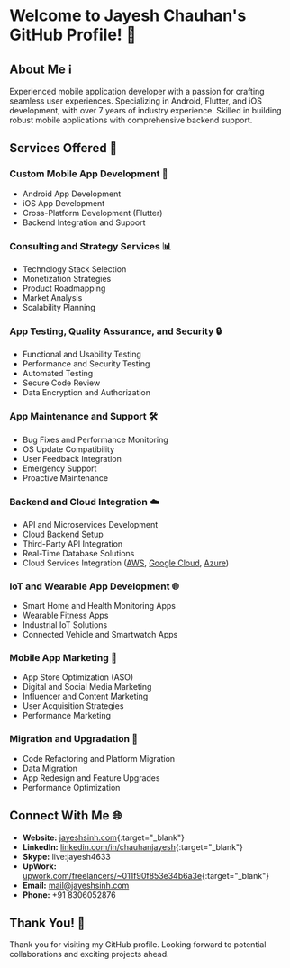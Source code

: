 # Welcome to Jayesh Chauhan's GitHub Profile! 👋

## About Me ℹ️
Experienced mobile application developer with a passion for crafting seamless user experiences. Specializing in Android, Flutter, and iOS development, with over 7 years of industry experience. Skilled in building robust mobile applications with comprehensive backend support.

## Services Offered 💼
### Custom Mobile App Development 📱
- Android App Development
- iOS App Development
- Cross-Platform Development (Flutter)
- Backend Integration and Support

### Consulting and Strategy Services 📊
- Technology Stack Selection
- Monetization Strategies
- Product Roadmapping
- Market Analysis
- Scalability Planning

### App Testing, Quality Assurance, and Security 🔒
- Functional and Usability Testing
- Performance and Security Testing
- Automated Testing
- Secure Code Review
- Data Encryption and Authorization

### App Maintenance and Support 🛠️
- Bug Fixes and Performance Monitoring
- OS Update Compatibility
- User Feedback Integration
- Emergency Support
- Proactive Maintenance

### Backend and Cloud Integration ☁️
- API and Microservices Development
- Cloud Backend Setup
- Third-Party API Integration
- Real-Time Database Solutions
- Cloud Services Integration ([AWS](https://aws.amazon.com), [Google Cloud](https://cloud.google.com), [Azure](https://azure.microsoft.com))

### IoT and Wearable App Development 🌐
- Smart Home and Health Monitoring Apps
- Wearable Fitness Apps
- Industrial IoT Solutions
- Connected Vehicle and Smartwatch Apps

### Mobile App Marketing 📢
- App Store Optimization (ASO)
- Digital and Social Media Marketing
- Influencer and Content Marketing
- User Acquisition Strategies
- Performance Marketing

### Migration and Upgradation 🔄
- Code Refactoring and Platform Migration
- Data Migration
- App Redesign and Feature Upgrades
- Performance Optimization

## Connect With Me 🌐
- **Website:** [jayeshsinh.com](https://jayeshsinh.com){:target="_blank"}
- **LinkedIn:** [linkedin.com/in/chauhanjayesh](https://www.linkedin.com/in/chauhanjayesh/){:target="_blank"}
- **Skype:** live:jayesh4633
- **UpWork:** [upwork.com/freelancers/~011f90f853e34b6a3e](https://www.upwork.com/freelancers/~011f90f853e34b6a3e){:target="_blank"}
- **Email:** mail@jayeshsinh.com
- **Phone:** +91 8306052876

## Thank You! 🙏
Thank you for visiting my GitHub profile. Looking forward to potential collaborations and exciting projects ahead.
